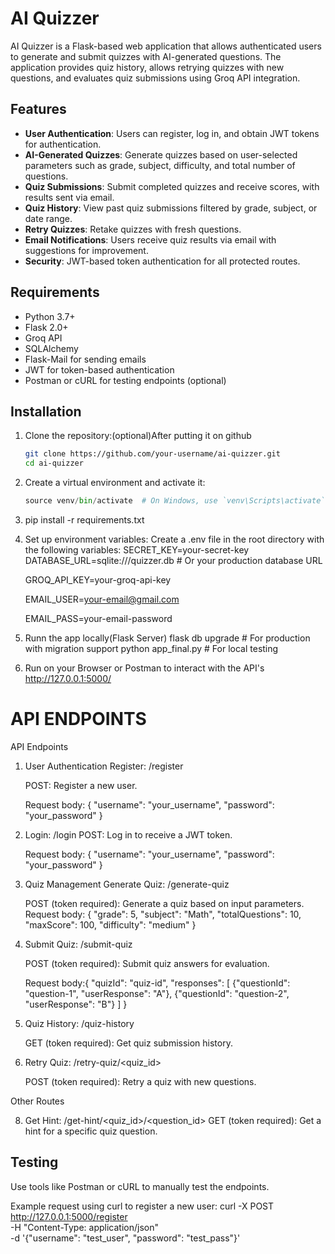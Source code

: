 # AI Quizzer

AI Quizzer is a Flask-based web application that allows authenticated users to generate and submit quizzes with AI-generated questions. The application provides quiz history, allows retrying quizzes with new questions, and evaluates quiz submissions using Groq API integration.

## Features

- **User Authentication**: Users can register, log in, and obtain JWT tokens for authentication.
- **AI-Generated Quizzes**: Generate quizzes based on user-selected parameters such as grade, subject, difficulty, and total number of questions.
- **Quiz Submissions**: Submit completed quizzes and receive scores, with results sent via email.
- **Quiz History**: View past quiz submissions filtered by grade, subject, or date range.
- **Retry Quizzes**: Retake quizzes with fresh questions.
- **Email Notifications**: Users receive quiz results via email with suggestions for improvement.
- **Security**: JWT-based token authentication for all protected routes.

## Requirements

- Python 3.7+
- Flask 2.0+
- Groq API
- SQLAlchemy
- Flask-Mail for sending emails
- JWT for token-based authentication
- Postman or cURL for testing endpoints (optional)

## Installation

1. Clone the repository:(optional)After putting it on github
   ```bash
   git clone https://github.com/your-username/ai-quizzer.git
   cd ai-quizzer

2. Create a virtual environment and activate it:
    ```python -m venv venv
    source venv/bin/activate  # On Windows, use `venv\Scripts\activate`

3. pip install -r requirements.txt

4. Set up environment variables: Create a .env file in the root directory with the following variables:
    SECRET_KEY=your-secret-key
    DATABASE_URL=sqlite:///quizzer.db  # Or your production database URL
   
    GROQ_API_KEY=your-groq-api-key
   
    EMAIL_USER=your-email@gmail.com
   
    EMAIL_PASS=your-email-password

6. Runn the app locally(Flask Server)
    flask db upgrade  # For production with migration support
    python app_final.py  # For local testing

7. Run on your Browser or Postman to interact with the API's
    http://127.0.0.1:5000/

# API ENDPOINTS

API Endpoints

1. User Authentication
    Register: /register
   
    POST: Register a new user.
   
    Request body: { "username": "your_username", "password": "your_password" }
3. Login: /login
    POST: Log in to receive a JWT token.
   
    Request body: { "username": "your_username", "password": "your_password" }
   
4. Quiz Management
Generate Quiz: /generate-quiz


    POST (token required): Generate a quiz based on input parameters.
    Request body: {
    "grade": 5,
    "subject": "Math",
    "totalQuestions": 10,
    "maxScore": 100,
    "difficulty": "medium"
}


6. Submit Quiz: /submit-quiz

    POST (token required): Submit quiz answers for evaluation.
   
    Request body:{
    "quizId": "quiz-id",
    "responses": [
        {"questionId": "question-1", "userResponse": "A"},
        {"questionId": "question-2", "userResponse": "B"}
      ]
}


7. Quiz History: /quiz-history

    GET (token required): Get quiz submission history.

8. Retry Quiz: /retry-quiz/<quiz_id>

    POST (token required): Retry a quiz with new questions.

Other Routes

8. Get Hint: /get-hint/<quiz_id>/<question_id>
    GET (token required): Get a hint for a specific quiz question.

## Testing
Use tools like Postman or cURL to manually test the endpoints.

Example request using curl to register a new user:
curl -X POST http://127.0.0.1:5000/register \
-H "Content-Type: application/json" \
-d '{"username": "test_user", "password": "test_pass"}'



